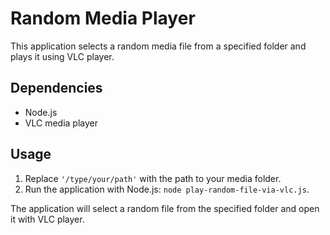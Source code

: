# Random Media Player

This application selects a random media file from a specified folder and plays it using VLC player.

## Dependencies

- Node.js
- VLC media player


## Usage

1. Replace `'/type/your/path'` with the path to your media folder.
2. Run the application with Node.js: `node play-random-file-via-vlc.js`.

The application will select a random file from the specified folder and open it with VLC player.
